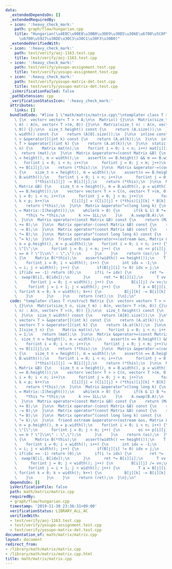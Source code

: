 ```yaml
---
data:
  _extendedDependsOn: []
  _extendedRequiredBy:
  - icon: ':heavy_check_mark:'
    path: graph/flow/hungarian.cpp
    title: "Hungarian(\u4E8C\u90E8\u30B0\u30E9\u30D5\u306E\u6700\u5C0F\u91CD\u307F\
      \u6700\u5927\u30DE\u30C3\u30C1\u30F3\u30B0)"
  _extendedVerifiedWith:
  - icon: ':heavy_check_mark:'
    path: test/verify/aoj-1163.test.cpp
    title: test/verify/aoj-1163.test.cpp
  - icon: ':heavy_check_mark:'
    path: test/verify/yosupo-assignment.test.cpp
    title: test/verify/yosupo-assignment.test.cpp
  - icon: ':heavy_check_mark:'
    path: test/verify/yosupo-matrix-det.test.cpp
    title: test/verify/yosupo-matrix-det.test.cpp
  _isVerificationFailed: false
  _pathExtension: cpp
  _verificationStatusIcon: ':heavy_check_mark:'
  attributes:
    links: []
  bundledCode: "#line 1 \"math/matrix/matrix.cpp\"\ntemplate< class T >\nstruct Matrix\
    \ {\n  vector< vector< T > > A;\n\n  Matrix() {}\n\n  Matrix(size_t n, size_t\
    \ m) : A(n, vector< T >(m, 0)) {}\n\n  Matrix(size_t n) : A(n, vector< T >(n,\
    \ 0)) {};\n\n  size_t height() const {\n    return (A.size());\n  }\n\n  size_t\
    \ width() const {\n    return (A[0].size());\n  }\n\n  inline const vector< T\
    \ > &operator[](int k) const {\n    return (A.at(k));\n  }\n\n  inline vector<\
    \ T > &operator[](int k) {\n    return (A.at(k));\n  }\n\n  static Matrix I(size_t\
    \ n) {\n    Matrix mat(n);\n    for(int i = 0; i < n; i++) mat[i][i] = 1;\n  \
    \  return (mat);\n  }\n\n  Matrix &operator+=(const Matrix &B) {\n    size_t n\
    \ = height(), m = width();\n    assert(n == B.height() && m == B.width());\n \
    \   for(int i = 0; i < n; i++)\n      for(int j = 0; j < m; j++)\n        (*this)[i][j]\
    \ += B[i][j];\n    return (*this);\n  }\n\n  Matrix &operator-=(const Matrix &B)\
    \ {\n    size_t n = height(), m = width();\n    assert(n == B.height() && m ==\
    \ B.width());\n    for(int i = 0; i < n; i++)\n      for(int j = 0; j < m; j++)\n\
    \        (*this)[i][j] -= B[i][j];\n    return (*this);\n  }\n\n  Matrix &operator*=(const\
    \ Matrix &B) {\n    size_t n = height(), m = B.width(), p = width();\n    assert(p\
    \ == B.height());\n    vector< vector< T > > C(n, vector< T >(m, 0));\n    for(int\
    \ i = 0; i < n; i++)\n      for(int j = 0; j < m; j++)\n        for(int k = 0;\
    \ k < p; k++)\n          C[i][j] = (C[i][j] + (*this)[i][k] * B[k][j]);\n    A.swap(C);\n\
    \    return (*this);\n  }\n\n  Matrix &operator^=(long long k) {\n    Matrix B\
    \ = Matrix::I(height());\n    while(k > 0) {\n      if(k & 1) B *= *this;\n  \
    \    *this *= *this;\n      k >>= 1LL;\n    }\n    A.swap(B.A);\n    return (*this);\n\
    \  }\n\n  Matrix operator+(const Matrix &B) const {\n    return (Matrix(*this)\
    \ += B);\n  }\n\n  Matrix operator-(const Matrix &B) const {\n    return (Matrix(*this)\
    \ -= B);\n  }\n\n  Matrix operator*(const Matrix &B) const {\n    return (Matrix(*this)\
    \ *= B);\n  }\n\n  Matrix operator^(const long long k) const {\n    return (Matrix(*this)\
    \ ^= k);\n  }\n\n  friend ostream &operator<<(ostream &os, Matrix &p) {\n    size_t\
    \ n = p.height(), m = p.width();\n    for(int i = 0; i < n; i++) {\n      os <<\
    \ \"[\";\n      for(int j = 0; j < m; j++) {\n        os << p[i][j] << (j + 1\
    \ == m ? \"]\\n\" : \",\");\n      }\n    }\n    return (os);\n  }\n\n\n  T determinant()\
    \ {\n    Matrix B(*this);\n    assert(width() == height());\n    T ret = 1;\n\
    \    for(int i = 0; i < width(); i++) {\n      int idx = -1;\n      for(int j\
    \ = i; j < width(); j++) {\n        if(B[j][i] != 0) idx = j;\n      }\n     \
    \ if(idx == -1) return (0);\n      if(i != idx) {\n        ret *= -1;\n      \
    \  swap(B[i], B[idx]);\n      }\n      ret *= B[i][i];\n      T vv = B[i][i];\n\
    \      for(int j = 0; j < width(); j++) {\n        B[i][j] /= vv;\n      }\n \
    \     for(int j = i + 1; j < width(); j++) {\n        T a = B[j][i];\n       \
    \ for(int k = 0; k < width(); k++) {\n          B[j][k] -= B[i][k] * a;\n    \
    \    }\n      }\n    }\n    return (ret);\n  }\n};\n"
  code: "template< class T >\nstruct Matrix {\n  vector< vector< T > > A;\n\n  Matrix()\
    \ {}\n\n  Matrix(size_t n, size_t m) : A(n, vector< T >(m, 0)) {}\n\n  Matrix(size_t\
    \ n) : A(n, vector< T >(n, 0)) {};\n\n  size_t height() const {\n    return (A.size());\n\
    \  }\n\n  size_t width() const {\n    return (A[0].size());\n  }\n\n  inline const\
    \ vector< T > &operator[](int k) const {\n    return (A.at(k));\n  }\n\n  inline\
    \ vector< T > &operator[](int k) {\n    return (A.at(k));\n  }\n\n  static Matrix\
    \ I(size_t n) {\n    Matrix mat(n);\n    for(int i = 0; i < n; i++) mat[i][i]\
    \ = 1;\n    return (mat);\n  }\n\n  Matrix &operator+=(const Matrix &B) {\n  \
    \  size_t n = height(), m = width();\n    assert(n == B.height() && m == B.width());\n\
    \    for(int i = 0; i < n; i++)\n      for(int j = 0; j < m; j++)\n        (*this)[i][j]\
    \ += B[i][j];\n    return (*this);\n  }\n\n  Matrix &operator-=(const Matrix &B)\
    \ {\n    size_t n = height(), m = width();\n    assert(n == B.height() && m ==\
    \ B.width());\n    for(int i = 0; i < n; i++)\n      for(int j = 0; j < m; j++)\n\
    \        (*this)[i][j] -= B[i][j];\n    return (*this);\n  }\n\n  Matrix &operator*=(const\
    \ Matrix &B) {\n    size_t n = height(), m = B.width(), p = width();\n    assert(p\
    \ == B.height());\n    vector< vector< T > > C(n, vector< T >(m, 0));\n    for(int\
    \ i = 0; i < n; i++)\n      for(int j = 0; j < m; j++)\n        for(int k = 0;\
    \ k < p; k++)\n          C[i][j] = (C[i][j] + (*this)[i][k] * B[k][j]);\n    A.swap(C);\n\
    \    return (*this);\n  }\n\n  Matrix &operator^=(long long k) {\n    Matrix B\
    \ = Matrix::I(height());\n    while(k > 0) {\n      if(k & 1) B *= *this;\n  \
    \    *this *= *this;\n      k >>= 1LL;\n    }\n    A.swap(B.A);\n    return (*this);\n\
    \  }\n\n  Matrix operator+(const Matrix &B) const {\n    return (Matrix(*this)\
    \ += B);\n  }\n\n  Matrix operator-(const Matrix &B) const {\n    return (Matrix(*this)\
    \ -= B);\n  }\n\n  Matrix operator*(const Matrix &B) const {\n    return (Matrix(*this)\
    \ *= B);\n  }\n\n  Matrix operator^(const long long k) const {\n    return (Matrix(*this)\
    \ ^= k);\n  }\n\n  friend ostream &operator<<(ostream &os, Matrix &p) {\n    size_t\
    \ n = p.height(), m = p.width();\n    for(int i = 0; i < n; i++) {\n      os <<\
    \ \"[\";\n      for(int j = 0; j < m; j++) {\n        os << p[i][j] << (j + 1\
    \ == m ? \"]\\n\" : \",\");\n      }\n    }\n    return (os);\n  }\n\n\n  T determinant()\
    \ {\n    Matrix B(*this);\n    assert(width() == height());\n    T ret = 1;\n\
    \    for(int i = 0; i < width(); i++) {\n      int idx = -1;\n      for(int j\
    \ = i; j < width(); j++) {\n        if(B[j][i] != 0) idx = j;\n      }\n     \
    \ if(idx == -1) return (0);\n      if(i != idx) {\n        ret *= -1;\n      \
    \  swap(B[i], B[idx]);\n      }\n      ret *= B[i][i];\n      T vv = B[i][i];\n\
    \      for(int j = 0; j < width(); j++) {\n        B[i][j] /= vv;\n      }\n \
    \     for(int j = i + 1; j < width(); j++) {\n        T a = B[j][i];\n       \
    \ for(int k = 0; k < width(); k++) {\n          B[j][k] -= B[i][k] * a;\n    \
    \    }\n      }\n    }\n    return (ret);\n  }\n};\n"
  dependsOn: []
  isVerificationFile: false
  path: math/matrix/matrix.cpp
  requiredBy:
  - graph/flow/hungarian.cpp
  timestamp: '2019-11-30 23:36:31+09:00'
  verificationStatus: LIBRARY_ALL_AC
  verifiedWith:
  - test/verify/aoj-1163.test.cpp
  - test/verify/yosupo-assignment.test.cpp
  - test/verify/yosupo-matrix-det.test.cpp
documentation_of: math/matrix/matrix.cpp
layout: document
redirect_from:
- /library/math/matrix/matrix.cpp
- /library/math/matrix/matrix.cpp.html
title: math/matrix/matrix.cpp
---
```

